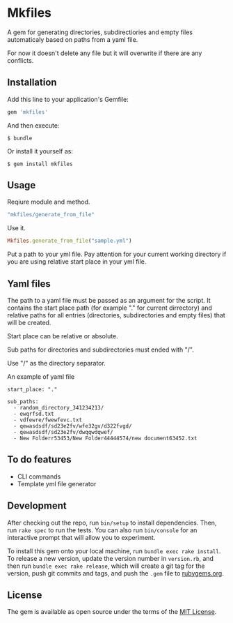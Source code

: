 # Mkfiles

A gem for generating directories, subdirectiories and empty files automaticaly based on paths from a yaml file.

For now it doesn't delete any file but it will overwrite if there are any conflicts.

## Installation

Add this line to your application's Gemfile:

```ruby
gem 'mkfiles'
```

And then execute:

    $ bundle

Or install it yourself as:

    $ gem install mkfiles

## Usage

Reqiure module and method.

```ruby
"mkfiles/generate_from_file"
```

Use it.

```ruby
Mkfiles.generate_from_file("sample.yml")
```

Put a path to your yml file. Pay attention for your current working directory if you are using relative start place in your yml file.

## Yaml files

The path to a yaml file must be passed as an argument for the script. It contains the start place path (for example "." for current dirrectory) and relative paths for all entries (directories, subdirectories and empty files) that will be created.

Start place can be relative or absolute.

Sub paths for directories and subdirectories must ended with "/".

Use "/" as the directory separator.

An example of yaml file

```
start_place: "."

sub_paths:
  - random_directory_341234213/
  - ewqrfsd.txt
  - vdfewre/fwewfevc.txt
  - qewasdsdf/sd23e2fv/wfe32gv/d322fvgd/
  - qewasdsdf/sd23e2fv/dwqqwdqwef/
  - New Folderr53453/New Folder44444574/new document63452.txt
```

## To do features

- CLI commands
- Template yml file generator

## Development

After checking out the repo, run `bin/setup` to install dependencies. Then, run `rake spec` to run the tests. You can also run `bin/console` for an interactive prompt that will allow you to experiment.

To install this gem onto your local machine, run `bundle exec rake install`. To release a new version, update the version number in `version.rb`, and then run `bundle exec rake release`, which will create a git tag for the version, push git commits and tags, and push the `.gem` file to [rubygems.org](https://rubygems.org).

## License

The gem is available as open source under the terms of the [MIT License](https://opensource.org/licenses/MIT).